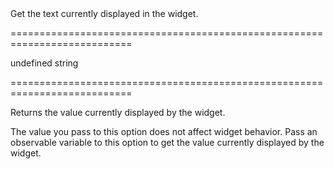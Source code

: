 <!--**
/*-------------------------------------------
    Auto-generated file. Do not modify.
-------------------------------------------

**-->
<!--d-->Get the text currently displayed in the widget.<!--/d-->
===========================================================================
<!--default-->undefined<!--/default-->
<!--type-->string<!--/type-->
===========================================================================

<!--shortDescription-->
Returns the value currently displayed by the widget.
<!--/shortDescription-->

<!--fullDescription-->
The value you pass to this option does not affect widget behavior. Pass an observable variable to this option to get the value currently displayed by the widget.


<!--/fullDescription-->